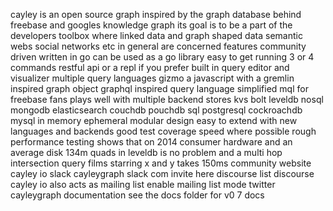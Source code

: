 cayley is an open source graph inspired by the graph database behind freebase and googles knowledge graph its goal is to be a part of the developers toolbox where linked data and graph shaped data semantic webs social networks etc in general are concerned features community driven written in go can be used as a go library easy to get running 3 or 4 commands restful api or a repl if you prefer built in query editor and visualizer multiple query languages gizmo a javascript with a gremlin inspired graph object graphql inspired query language simplified mql for freebase fans plays well with multiple backend stores kvs bolt leveldb nosql mongodb elasticsearch couchdb pouchdb sql postgresql cockroachdb mysql in memory ephemeral modular design easy to extend with new languages and backends good test coverage speed where possible rough performance testing shows that on 2014 consumer hardware and an average disk 134m quads in leveldb is no problem and a multi hop intersection query films starring x and y takes 150ms community website cayley io slack cayleygraph slack com invite here discourse list discourse cayley io also acts as mailing list enable mailing list mode twitter cayleygraph documentation see the docs folder for v0 7 docs